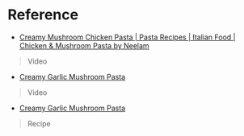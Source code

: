 # Reference

- [Creamy Mushroom Chicken Pasta | Pasta Recipes | Italian Food | Chicken & Mushroom Pasta by Neelam](https://www.youtube.com/watch?v=Isr-BNpqwvY)

> Video

- [Creamy Garlic Mushroom Pasta](https://www.youtube.com/watch?v=8AFIFnh-f3U)
> Video

- [Creamy Garlic Mushroom Pasta](https://anitacooks.com/recipe/creamy-garlic-mushroom-pasta/)
> Recipe
